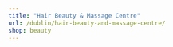 ```yaml
---
title: "Hair Beauty & Massage Centre"
url: /dublin/hair-beauty-and-massage-centre/
shop: beauty
---
```

